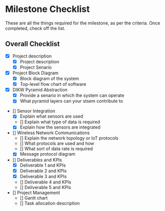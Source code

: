 # Milestone Checklist
These are all the things required for the milestone, as per the criteria. Once completed, check off the list. 

## Overall Checklist
- [x] Project description
    - [x] Project description
    - [x] Project Senario
- [x] Project Block Diagram 
    - [x] Block diagram of the system
    - [x] Top-level flow chart of software
- [x] DIKW Pyramid Abstraction
    - [x] Provide a senario in which the system can operate
    - [x] What pyramid layers can your stsem contribute to
- [] Sensor Integration 
    - [x] Explain what sensors are used 
    - [] Explain what type of data is required
    - [x] Explain how the sensors are integrated
- [] Wireless Network Communications 
    - [] Explain the network topology or IoT protocols 
    - [] What protocols are used and how 
    - [] What sort of data rate is required
    - [x] Message protocol diagram
- [] Deliverables and KPIs
    - [x] Deliverable 1 and KPIs
    - [x] Deliverable 2 and KPIs
    - [x] Deliverable 3 and KPIs
    - [] Deliverable 4 and KPIs
    - [] Deliverable 5 and KPIs
- [] Project Management
    - [] Gantt chart 
    - [] Task allocation description

